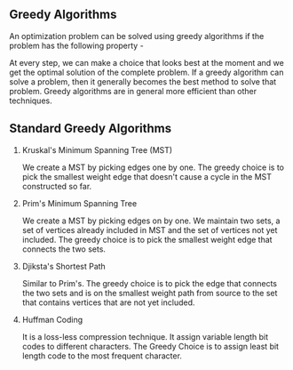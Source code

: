 Greedy Algorithms
-----------------

An optimization problem can be solved using greedy algorithms if the problem has the following property -

At every step, we can make a choice that looks best at the moment and we get the optimal solution of the complete problem.
If a greedy algorithm can solve a problem, then it generally becomes the best method to solve that problem.
Greedy algorithms are in general more efficient than other techniques.


Standard Greedy Algorithms
--------------------------

1. Kruskal's Minimum Spanning Tree (MST)
	
	We create a MST by picking edges one by one. The greedy choice is to pick the smallest weight edge that doesn't cause 
	a cycle in the MST constructed so far.
	
2. Prim's Minimum Spanning Tree

	We create a MST by picking edges on by one. We maintain two sets, a set of vertices already included in MST and the set
	of vertices not yet included. The greedy choice is to pick the smallest weight edge that connects the two sets.
	
3. Djiksta's Shortest Path
	
	Similar to Prim's. The greedy choice is to pick the edge that connects the two sets and is on the smallest weight path 
	from source to the set that contains vertices that are not yet included.
	
4. Huffman Coding

	It is a loss-less compression technique. It assign variable length bit codes to different characters. The Greedy Choice
	is to assign least bit length code to the most frequent character. 